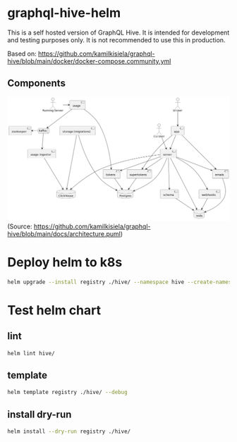 # graphql-hive-helm

This is a self hosted version of GraphQL Hive. It is intended for development and testing purposes only.
It is not recommended to use this in production.

Based on: https://github.com/kamilkisiela/graphql-hive/blob/main/docker/docker-compose.community.yml


## Components

![GraphQL Hive Components](img/graphql-hive-components.png)
(Source: https://github.com/kamilkisiela/graphql-hive/blob/main/docs/architecture.puml)

# Deploy helm to k8s

```bash
helm upgrade --install registry ./hive/ --namespace hive --create-namespace
```

# Test helm chart

## lint

```bash
helm lint hive/
```

## template

```bash
helm template registry ./hive/ --debug
```

## install dry-run

```bash
helm install --dry-run registry ./hive/
```